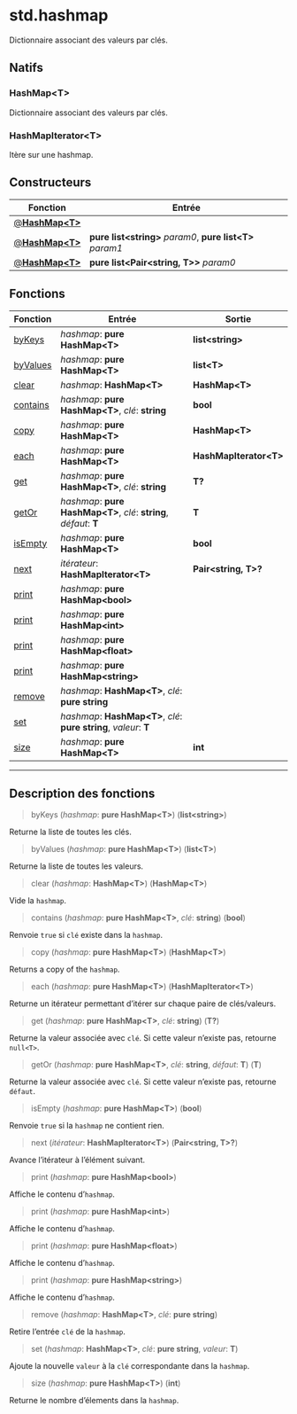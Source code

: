# std.hashmap

Dictionnaire associant des valeurs par clés.
## Natifs
### HashMap\<T>
Dictionnaire associant des valeurs par clés.
### HashMapIterator\<T>
Itère sur une hashmap.
## Constructeurs
|Fonction|Entrée|
|-|-|
|[@**HashMap\<T>**](#ctor_0)||
|[@**HashMap\<T>**](#ctor_1)|**pure list\<string>** *param0*, **pure list\<T>** *param1*|
|[@**HashMap\<T>**](#ctor_2)|**pure list\<Pair\<string, T>>** *param0*|
## Fonctions
|Fonction|Entrée|Sortie|
|-|-|-|
|[byKeys](#func_0)|*hashmap*: **pure HashMap\<T>**|**list\<string>**|
|[byValues](#func_1)|*hashmap*: **pure HashMap\<T>**|**list\<T>**|
|[clear](#func_2)|*hashmap*: **HashMap\<T>**|**HashMap\<T>**|
|[contains](#func_3)|*hashmap*: **pure HashMap\<T>**, *clé*: **string**|**bool**|
|[copy](#func_4)|*hashmap*: **pure HashMap\<T>**|**HashMap\<T>**|
|[each](#func_5)|*hashmap*: **pure HashMap\<T>**|**HashMapIterator\<T>**|
|[get](#func_6)|*hashmap*: **pure HashMap\<T>**, *clé*: **string**|**T?**|
|[getOr](#func_7)|*hashmap*: **pure HashMap\<T>**, *clé*: **string**, *défaut*: **T**|**T**|
|[isEmpty](#func_8)|*hashmap*: **pure HashMap\<T>**|**bool**|
|[next](#func_9)|*itérateur*: **HashMapIterator\<T>**|**Pair\<string, T>?**|
|[print](#func_10)|*hashmap*: **pure HashMap\<bool>**||
|[print](#func_11)|*hashmap*: **pure HashMap\<int>**||
|[print](#func_12)|*hashmap*: **pure HashMap\<float>**||
|[print](#func_13)|*hashmap*: **pure HashMap\<string>**||
|[remove](#func_14)|*hashmap*: **HashMap\<T>**, *clé*: **pure string**||
|[set](#func_15)|*hashmap*: **HashMap\<T>**, *clé*: **pure string**, *valeur*: **T**||
|[size](#func_16)|*hashmap*: **pure HashMap\<T>**|**int**|


***
## Description des fonctions

<a id="func_0"></a>
> byKeys (*hashmap*: **pure HashMap\<T>**) (**list\<string>**)

Returne la liste de toutes les clés.

<a id="func_1"></a>
> byValues (*hashmap*: **pure HashMap\<T>**) (**list\<T>**)

Returne la liste de toutes les valeurs.

<a id="func_2"></a>
> clear (*hashmap*: **HashMap\<T>**) (**HashMap\<T>**)

Vide la `hashmap`.

<a id="func_3"></a>
> contains (*hashmap*: **pure HashMap\<T>**, *clé*: **string**) (**bool**)

Renvoie `true` si `clé` existe dans la `hashmap`.

<a id="func_4"></a>
> copy (*hashmap*: **pure HashMap\<T>**) (**HashMap\<T>**)

Returns a copy of the `hashmap`.

<a id="func_5"></a>
> each (*hashmap*: **pure HashMap\<T>**) (**HashMapIterator\<T>**)

Returne un itérateur permettant d’itérer sur chaque paire de clés/valeurs.

<a id="func_6"></a>
> get (*hashmap*: **pure HashMap\<T>**, *clé*: **string**) (**T?**)

Returne la valeur associée avec `clé`.
Si cette valeur n’existe pas, retourne `null<T>`.

<a id="func_7"></a>
> getOr (*hashmap*: **pure HashMap\<T>**, *clé*: **string**, *défaut*: **T**) (**T**)

Returne la valeur associée avec `clé`.
Si cette valeur n’existe pas, retourne `défaut`.

<a id="func_8"></a>
> isEmpty (*hashmap*: **pure HashMap\<T>**) (**bool**)

Renvoie `true` si la `hashmap` ne contient rien.

<a id="func_9"></a>
> next (*itérateur*: **HashMapIterator\<T>**) (**Pair\<string, T>?**)

Avance l’itérateur à l’élément suivant.

<a id="func_10"></a>
> print (*hashmap*: **pure HashMap\<bool>**)

Affiche le contenu d’`hashmap`.

<a id="func_11"></a>
> print (*hashmap*: **pure HashMap\<int>**)

Affiche le contenu d’`hashmap`.

<a id="func_12"></a>
> print (*hashmap*: **pure HashMap\<float>**)

Affiche le contenu d’`hashmap`.

<a id="func_13"></a>
> print (*hashmap*: **pure HashMap\<string>**)

Affiche le contenu d’`hashmap`.

<a id="func_14"></a>
> remove (*hashmap*: **HashMap\<T>**, *clé*: **pure string**)

Retire l’entrée `clé` de la `hashmap`.

<a id="func_15"></a>
> set (*hashmap*: **HashMap\<T>**, *clé*: **pure string**, *valeur*: **T**)

Ajoute la nouvelle `valeur` à la `clé` correspondante dans la `hashmap`.

<a id="func_16"></a>
> size (*hashmap*: **pure HashMap\<T>**) (**int**)

Returne le nombre d’élements dans la `hashmap`.

